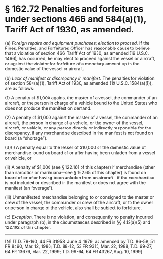 # § 162.72   Penalties and forfeitures under sections 466 and 584(a)(1), Tariff Act of 1930, as amended.

(a) *Foreign repairs and equipment purchases; election to proceed.* If the Fines, Penalties, and Forfeitures Officer has reasonable cause to believe that a violation of section 466, Tariff Act of 1930, as amended (19 U.S.C. 1466), has occurred, he may elect to proceed against the vessel or aircraft, or against the violator for forfeiture of a monetary amount up to the domestic value of the vessel or aircraft. 


(b) *Lack of manifest or discrepancy in manifest.* The penalties for violation of section 584(a)(1), Tariff Act of 1930, as amended (19 U.S.C. 1584(a)(1)), are as follows: 


(1) A penalty of $1,000 against the master of a vessel, the commander of an aircraft, or the person in charge of a vehicle bound to the United States who does not produce the manifest on demand. 


(2) A penalty of $1,000 against the master of a vessel, the commander of an aircraft, the person in charge of a vehicle, or the owner of the vessel, aircraft, or vehicle, or any person directly or indirectly responsible for the discrepancy, if any merchandise described in the manifest is not found on board (a “shortage”). 


(3)(i) A penalty equal to the lesser of $10,000 or the domestic value of merchandise found on board of or after having been unladen from a vessel or vehicle, or 


(ii) A penalty of $1,000 (see § 122.161 of this chapter) if merchandise (other than narcotics or marihuana—see § 162.65 of this chapter) is found on board of or after having been unladen from an aircraft—if the merchandise is not included or described in the manifest or does not agree with the manifest (an “overage”).


(iii) Unmanifested merchandise belonging to or consigned to the master or crew of the vessel, the commander or crew of the aircraft, or to the owner or person in charge of the vehicle, also shall be subject to forfeiture.


(c) *Exception.* There is no violation, and consequently no penalty incurred under paragraph (b), in the circumstances described in §§ 4.12(a)(5) and 122.162 of this chapter. 



---

[N] [T.D. 79-160, 44 FR 31958, June 4, 1979, as amended by T.D. 86-59, 51 FR 8490, Mar. 12, 1986; T.D. 88-12, 53 FR 9315, Mar. 22, 1988; T.D. 99-27, 64 FR 13676, Mar. 22, 1999; T.D. 99-64, 64 FR 43267, Aug. 10, 1999]




